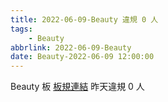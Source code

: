```yaml
---
title: 2022-06-09-Beauty 違規 0 人
tags:
    - Beauty
abbrlink: 2022-06-09-Beauty
date: Beauty-2022-06-09 12:00:00
---
```

Beauty 板 [板規連結](https://www.ptt.cc/bbs/Beauty/M.1630069980.A.84B.html)
昨天違規 0 人
